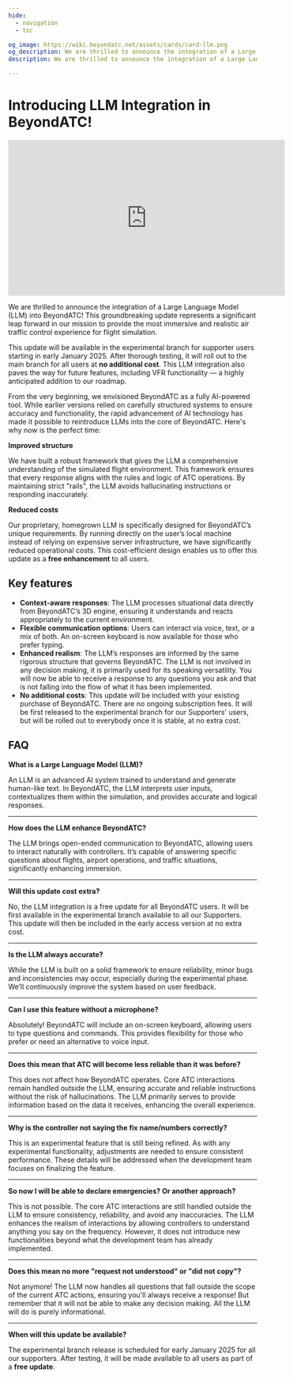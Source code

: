 ```yaml
---
hide:
  - navigation
  - toc

og_image: https://wiki.beyondatc.net/assets/cards/card-llm.png
og_description: We are thrilled to announce the integration of a Large Language Model (LLM) into BeyondATC! This groundbreaking update represents a significant leap forward in our mission to provide the most immersive and realistic air traffic control experience for flight simulation.
description: We are thrilled to announce the integration of a Large Language Model (LLM) into BeyondATC! This groundbreaking update represents a significant leap forward in our mission to provide the most immersive and realistic air traffic control experience for flight simulation.

---
```


# Introducing LLM Integration in BeyondATC!  

<center><iframe width="560" height="315" src="https://www.youtube.com/embed/oV0oZvng3Pc?si=QVUDRvjzDhR8EX8M" title="YouTube video player" frameborder="0" allow="accelerometer; autoplay; clipboard-write; encrypted-media; gyroscope; picture-in-picture; web-share" referrerpolicy="strict-origin-when-cross-origin" allowfullscreen></iframe></center>

We are thrilled to announce the integration of a Large Language Model (LLM) into BeyondATC! This groundbreaking update represents a significant leap forward in our mission to provide the most immersive and realistic air traffic control experience for flight simulation.

This update will be available in the experimental branch for supporter users starting in early January 2025. After thorough testing, it will roll out to the main branch for all users at **no additional cost**. This LLM integration also paves the way for future features, including VFR functionality — a highly anticipated addition to our roadmap.

From the very beginning, we envisioned BeyondATC as a fully AI-powered tool. While earlier versions relied on carefully structured systems to ensure accuracy and functionality, the rapid advancement of AI technology has made it possible to reintroduce LLMs into the core of BeyondATC. Here's why now is the perfect time:

**Improved structure**

We have built a robust framework that gives the LLM a comprehensive understanding of the simulated flight environment. This framework ensures that every response aligns with the rules and logic of ATC operations. By maintaining strict "rails", the LLM avoids hallucinating instructions or responding inaccurately.

**Reduced costs**

Our proprietary, homegrown LLM is specifically designed for BeyondATC’s unique requirements. By running directly on the user’s local machine instead of relying on expensive server infrastructure, we have significantly reduced operational costs. This cost-efficient design enables us to offer this update as a **free enhancement** to all users.

## Key features

- **Context-aware responses**: The LLM processes situational data directly from BeyondATC’s 3D engine, ensuring it understands and reacts appropriately to the current environment.
- **Flexible communication options**: Users can interact via voice, text, or a mix of both. An on-screen keyboard is now available for those who prefer typing.
- **Enhanced realism**: The LLM’s responses are informed by the same rigorous structure that governs BeyondATC. The LLM is not involved in any decision making, it is primarily used for its speaking versatility. You will now be able to receive a response to any questions you ask and that is not falling into the flow of what it has been implemented.
- **No additional costs**: This update will be included with your existing purchase of BeyondATC. There are no ongoing subscription fees. It will be first released to the experimental branch for our Supporters' users, but will be rolled out to everybody once it is stable, at no extra cost.

## FAQ

**What is a Large Language Model (LLM)?**

An LLM is an advanced AI system trained to understand and generate human-like text. In BeyondATC, the LLM interprets user inputs, contextualizes them within the simulation, and provides accurate and logical responses.

---

**How does the LLM enhance BeyondATC?**

The LLM brings open-ended communication to BeyondATC, allowing users to interact naturally with controllers. It’s capable of answering specific questions about flights, airport operations, and traffic situations, significantly enhancing immersion.

---

**Will this update cost extra?**

No, the LLM integration is a free update for all BeyondATC users. It will be first available in the experimental branch available to all our Supporters. This update will then be included in the early access version at no extra cost.

---

**Is the LLM always accurate?**

While the LLM is built on a solid framework to ensure reliability, minor bugs and inconsistencies may occur, especially during the experimental phase. We’ll continuously improve the system based on user feedback.

---

**Can I use this feature without a microphone?**

Absolutely! BeyondATC will include an on-screen keyboard, allowing users to type questions and commands. This provides flexibility for those who prefer or need an alternative to voice input.

---

**Does this mean that ATC will become less reliable than it was before?**

This does not affect how BeyondATC operates. Core ATC interactions remain handled outside the LLM, ensuring accurate and reliable instructions without the risk of hallucinations. The LLM primarily serves to provide information based on the data it receives, enhancing the overall experience.

---

**Why is the controller not saying the fix name/numbers correctly?**

This is an experimental feature that is still being refined. As with any experimental functionality, adjustments are needed to ensure consistent performance. These details will be addressed when the development team focuses on finalizing the feature.

---

**So now I will be able to declare emergencies? Or another approach?**

This is not possible. The core ATC interactions are still handled outside the LLM to ensure consistency, reliability, and avoid any inaccuracies. The LLM enhances the realism of interactions by allowing controllers to understand anything you say on the frequency. However, it does not introduce new functionalities beyond what the development team has already implemented.

---

**Does this mean no more "request not understood" or "did not copy"?**

Not anymore! The LLM now handles all questions that fall outside the scope of the current ATC actions, ensuring you'll always receive a response! But remember that it will not be able to make any decision making. All the LLM will do is purely informational.

---

**When will this update be available?**

The experimental branch release is scheduled for early January 2025 for all our supporters. After testing, it will be made available to all users as part of a **free update**.

